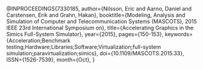 @INPROCEEDINGS{7330185, 
  author={Nilsson, Eric and Aarno, Daniel and Carstensen, Erik and Grahn, Hakan}, 
  booktitle={Modeling, Analysis and Simulation of Computer and Telecommunication Systems (MASCOTS), 2015 IEEE 23rd International Symposium on}, 
  title={Accelerating Graphics in the Simics Full-System Simulator}, 
  year={2015}, 
  pages={150-153}, 
  keywords={Acceleration;Benchmark testing;Hardware;Libraries;Software;Virtualization;full-system simulation;paravirtualization;simics}, 
  doi={10.1109/MASCOTS.2015.33}, 
  ISSN={1526-7539}, 
  month={Oct},
}
